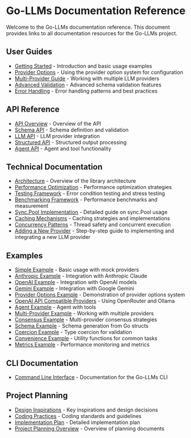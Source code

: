 # Go-LLMs Documentation Reference

Welcome to the Go-LLMs documentation reference. This document provides links to all documentation resources for the Go-LLMs project.

## User Guides

- [Getting Started](/docs/user-guide/getting-started.md) - Introduction and basic usage examples
- [Provider Options](/docs/user-guide/provider-options.md) - Using the provider option system for configuration
- [Multi-Provider Guide](/docs/user-guide/multi-provider.md) - Working with multiple LLM providers
- [Advanced Validation](/docs/user-guide/advanced-validation.md) - Advanced schema validation features
- [Error Handling](/docs/user-guide/error-handling.md) - Error handling patterns and best practices

## API Reference

- [API Overview](/docs/api/README.md) - Overview of the API
- [Schema API](/docs/api/schema.md) - Schema definition and validation
- [LLM API](/docs/api/llm.md) - LLM provider integration
- [Structured API](/docs/api/structured.md) - Structured output processing
- [Agent API](/docs/api/agent.md) - Agent and tool functionality

## Technical Documentation

- [Architecture](/docs/technical/architecture.md) - Overview of the library architecture
- [Performance Optimization](/docs/technical/performance.md) - Performance optimization strategies
- [Testing Framework](/docs/technical/testing.md) - Error condition testing and stress testing
- [Benchmarking Framework](/docs/technical/benchmarks.md) - Performance benchmarks and measurement
- [Sync.Pool Implementation](/docs/technical/sync-pool.md) - Detailed guide on sync.Pool usage
- [Caching Mechanisms](/docs/technical/caching.md) - Caching strategies and implementations
- [Concurrency Patterns](/docs/technical/concurrency.md) - Thread safety and concurrent execution
- [Adding a New Provider](/docs/technical/new-provider.md) - Step-by-step guide to implementing and integrating a new LLM provider

## Examples

- [Simple Example](/cmd/examples/simple/README.md) - Basic usage with mock providers
- [Anthropic Example](/cmd/examples/anthropic/README.md) - Integration with Anthropic Claude
- [OpenAI Example](/cmd/examples/openai/README.md) - Integration with OpenAI models
- [Gemini Example](/cmd/examples/gemini/README.md) - Integration with Google Gemini
- [Provider Options Example](/cmd/examples/provider_options/README.md) - Demonstration of provider options system
- [OpenAI API Compatible Providers](/cmd/examples/openai_api_compatible_providers/README.md) - Using OpenRouter and Ollama
- [Agent Example](/cmd/examples/agent/README.md) - Agent with tools
- [Multi-Provider Example](/cmd/examples/multi/README.md) - Working with multiple providers
- [Consensus Example](/cmd/examples/consensus/README.md) - Multi-provider consensus strategies
- [Schema Example](/cmd/examples/schema/README.md) - Schema generation from Go structs
- [Coercion Example](/cmd/examples/coercion/README.md) - Type coercion for validation
- [Convenience Example](/cmd/examples/convenience/README.md) - Utility functions for common tasks
- [Metrics Example](/cmd/examples/metrics/README.md) - Performance monitoring and metrics

## CLI Documentation

- [Command Line Interface](/cmd/README.md) - Documentation for the Go-LLMs CLI

## Project Planning

- [Design Inspirations](/docs/plan/design-inspirations.md) - Key inspirations and design decisions
- [Coding Practices](/docs/plan/coding-practices.md) - Coding standards and guidelines
- [Implementation Plan](/docs/plan/implementation-plan.md) - Detailed implementation plan
- [Project Planning Overview](/docs/plan/README.md) - Overview of planning documents